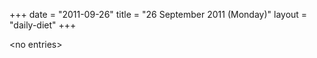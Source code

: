 +++
date = "2011-09-26"
title = "26 September 2011 (Monday)"
layout = "daily-diet"
+++

\<no entries\>